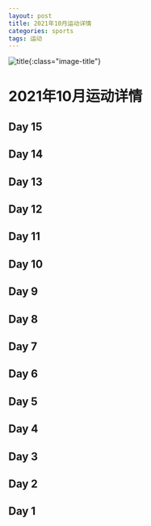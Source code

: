 ```yaml
---
layout: post
title: 2021年10月运动详情
categories: sports 
tags: 运动
---
```


![title](https://image.sideproject.cn/titlex/title_055.jpg){:class="image-title"}

2021年10月运动详情
=================

## Day 15 ##

## Day 14 ##

## Day 13 ##

## Day 12 ##

## Day 11 ##

## Day 10 ##

## Day 9 ##

## Day 8 ##

## Day 7 ##

## Day 6 ##

## Day 5 ##

## Day 4 ##

## Day 3 ##

## Day 2 ##

## Day 1 ##
